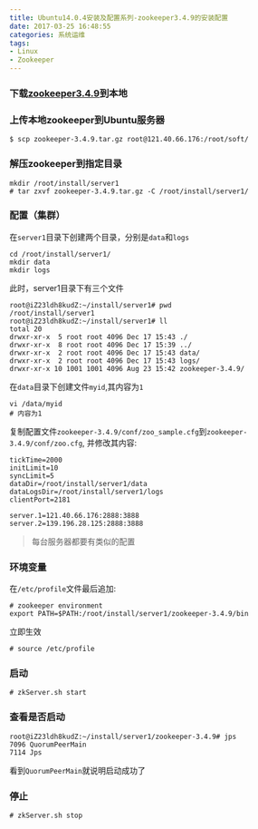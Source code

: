 ```yaml
---
title: Ubuntu14.0.4安装及配置系列-zookeeper3.4.9的安装配置
date: 2017-03-25 16:48:55
categories: 系统运维
tags: 
- Linux
- Zookeeper
---
```


### 下载[zookeeper3.4.9](http://mirrors.hust.edu.cn/apache/zookeeper/zookeeper-3.4.9/)到本地

### 上传本地zookeeper到Ubuntu服务器
```
$ scp zookeeper-3.4.9.tar.gz root@121.40.66.176:/root/soft/
```

### 解压zookeeper到指定目录

```
mkdir /root/install/server1
# tar zxvf zookeeper-3.4.9.tar.gz -C /root/install/server1/
```

<!-- more -->

### 配置（集群）
在`server1`目录下创建两个目录，分别是`data`和`logs`

```
cd /root/install/server1/
mkdir data
mkdir logs
```

此时，server1目录下有三个文件

```
root@iZ23ldh8kudZ:~/install/server1# pwd
/root/install/server1
root@iZ23ldh8kudZ:~/install/server1# ll
total 20
drwxr-xr-x  5 root root 4096 Dec 17 15:43 ./
drwxr-xr-x  8 root root 4096 Dec 17 15:39 ../
drwxr-xr-x  2 root root 4096 Dec 17 15:43 data/
drwxr-xr-x  2 root root 4096 Dec 17 15:43 logs/
drwxr-xr-x 10 1001 1001 4096 Aug 23 15:42 zookeeper-3.4.9/
```

在`data`目录下创建文件`myid`,其内容为`1`

```
vi /data/myid
# 内容为1
```

复制配置文件`zookeeper-3.4.9/conf/zoo_sample.cfg`到`zookeeper-3.4.9/conf/zoo.cfg`, 并修改其内容:

```
tickTime=2000
initLimit=10
syncLimit=5
dataDir=/root/install/server1/data
dataLogsDir=/root/install/server1/logs
clientPort=2181

server.1=121.40.66.176:2888:3888
server.2=139.196.28.125:2888:3888
```

> 每台服务器都要有类似的配置

### 环境变量

在`/etc/profile`文件最后追加:

```
# zookeeper environment
export PATH=$PATH:/root/install/server1/zookeeper-3.4.9/bin
```

立即生效

```
# source /etc/profile
```

### 启动

```
# zkServer.sh start
```

### 查看是否启动

```
root@iZ23ldh8kudZ:~/install/server1/zookeeper-3.4.9# jps
7096 QuorumPeerMain
7114 Jps
```

看到`QuorumPeerMain`就说明启动成功了

### 停止

```
# zkServer.sh stop
```


